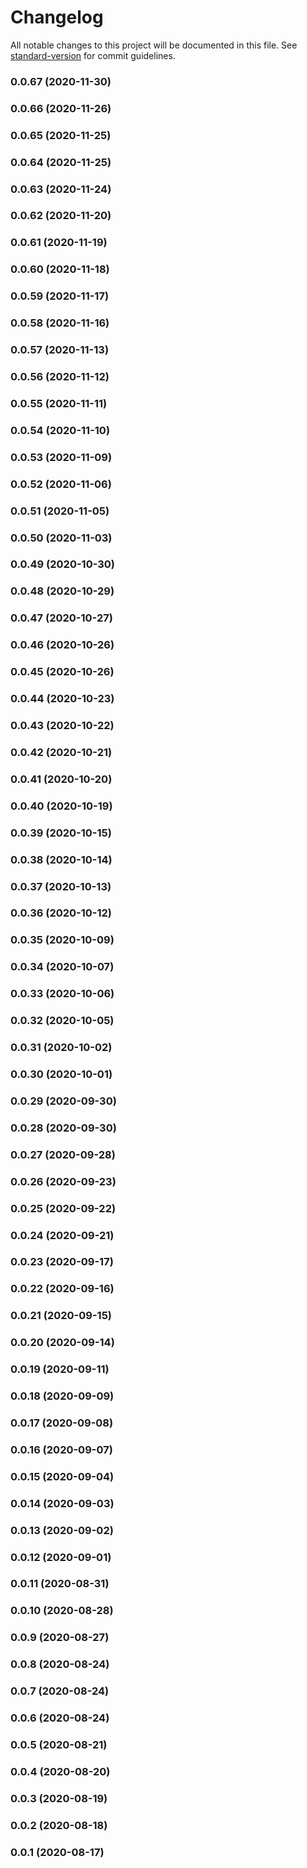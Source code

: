 # Changelog

All notable changes to this project will be documented in this file. See [standard-version](https://github.com/conventional-changelog/standard-version) for commit guidelines.

### 0.0.67 (2020-11-30)

### 0.0.66 (2020-11-26)

### 0.0.65 (2020-11-25)

### 0.0.64 (2020-11-25)

### 0.0.63 (2020-11-24)

### 0.0.62 (2020-11-20)

### 0.0.61 (2020-11-19)

### 0.0.60 (2020-11-18)

### 0.0.59 (2020-11-17)

### 0.0.58 (2020-11-16)

### 0.0.57 (2020-11-13)

### 0.0.56 (2020-11-12)

### 0.0.55 (2020-11-11)

### 0.0.54 (2020-11-10)

### 0.0.53 (2020-11-09)

### 0.0.52 (2020-11-06)

### 0.0.51 (2020-11-05)

### 0.0.50 (2020-11-03)

### 0.0.49 (2020-10-30)

### 0.0.48 (2020-10-29)

### 0.0.47 (2020-10-27)

### 0.0.46 (2020-10-26)

### 0.0.45 (2020-10-26)

### 0.0.44 (2020-10-23)

### 0.0.43 (2020-10-22)

### 0.0.42 (2020-10-21)

### 0.0.41 (2020-10-20)

### 0.0.40 (2020-10-19)

### 0.0.39 (2020-10-15)

### 0.0.38 (2020-10-14)

### 0.0.37 (2020-10-13)

### 0.0.36 (2020-10-12)

### 0.0.35 (2020-10-09)

### 0.0.34 (2020-10-07)

### 0.0.33 (2020-10-06)

### 0.0.32 (2020-10-05)

### 0.0.31 (2020-10-02)

### 0.0.30 (2020-10-01)

### 0.0.29 (2020-09-30)

### 0.0.28 (2020-09-30)

### 0.0.27 (2020-09-28)

### 0.0.26 (2020-09-23)

### 0.0.25 (2020-09-22)

### 0.0.24 (2020-09-21)

### 0.0.23 (2020-09-17)

### 0.0.22 (2020-09-16)

### 0.0.21 (2020-09-15)

### 0.0.20 (2020-09-14)

### 0.0.19 (2020-09-11)

### 0.0.18 (2020-09-09)

### 0.0.17 (2020-09-08)

### 0.0.16 (2020-09-07)

### 0.0.15 (2020-09-04)

### 0.0.14 (2020-09-03)

### 0.0.13 (2020-09-02)

### 0.0.12 (2020-09-01)

### 0.0.11 (2020-08-31)

### 0.0.10 (2020-08-28)

### 0.0.9 (2020-08-27)

### 0.0.8 (2020-08-24)

### 0.0.7 (2020-08-24)

### 0.0.6 (2020-08-24)

### 0.0.5 (2020-08-21)

### 0.0.4 (2020-08-20)

### 0.0.3 (2020-08-19)

### 0.0.2 (2020-08-18)

### 0.0.1 (2020-08-17)
